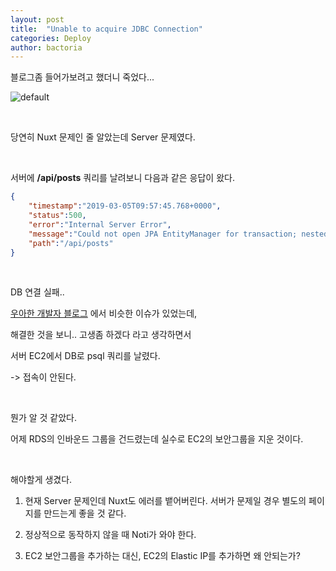 ```yaml
---
layout: post
title:  "Unable to acquire JDBC Connection"
categories: Deploy
author: bactoria
---
```


블로그좀 들어가보려고 했더니 죽었다...

![default](https://user-images.githubusercontent.com/25674959/53799766-80275000-3f7e-11e9-89e1-7c4c7e80152a.PNG)

&nbsp;

당연히 Nuxt 문제인 줄 알았는데 Server 문제였다.

&nbsp;

서버에 **/api/posts** 쿼리를 날려보니 다음과 같은 응답이 왔다.

```json
{   
    "timestamp":"2019-03-05T09:57:45.768+0000",
    "status":500,
    "error":"Internal Server Error",
    "message":"Could not open JPA EntityManager for transaction; nested exception is org.hibernate.exception.JDBCConnectionException: Unable to acquire JDBC Connection",
    "path":"/api/posts"
}
```

&nbsp;

DB 연결 실패..

[우아한 개발자 블로그](http://woowabros.github.io/experience/2017/01/20/billing-event.html) 에서 비슷한 이슈가 있었는데,

해결한 것을 보니.. 고생좀 하겠다 라고 생각하면서

서버 EC2에서 DB로 psql 쿼리를 날렸다.

-> 접속이 안된다.

&nbsp;
&nbsp;

뭔가 알 것 같았다.

어제 RDS의 인바운드 그룹을 건드렸는데 실수로 EC2의 보안그룹을 지운 것이다.

&nbsp;

해야할게 생겼다.

1. 현재 Server 문제인데 Nuxt도 에러를 뱉어버린다. 서버가 문제일 경우 별도의 페이지를 만드는게 좋을 것 같다.

2. 정상적으로 동작하지 않을 때 Noti가 와야 한다.

3. EC2 보안그룹을 추가하는 대신, EC2의 Elastic IP를 추가하면 왜 안되는가?




